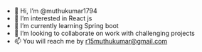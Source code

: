 - 👋 Hi, I’m @muthukumar1794
- 👀 I’m interested in React js
- 🌱 I’m currently learning Spring boot
- 💞️ I’m looking to collaborate on work with challenging projects
- 📫 You will reach me by r15muthukumar@gmail.com

<!---
muthukumar1794/muthukumar1794 is a ✨ special ✨ repository because its `README.md` (this file) appears on your GitHub profile.
You can click the Preview link to take a look at your changes.
--->
